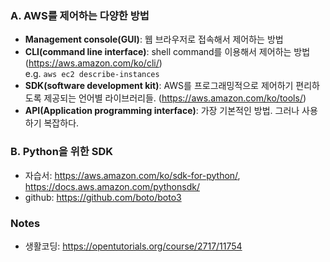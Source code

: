 ### A. AWS를 제어하는 다양한 방법
* **Management console(GUI)**: 웹 브라우저로 접속해서 제어하는 방법
* **CLI(command line interface)**: shell command를 이용해서 제어하는 방법(https://aws.amazon.com/ko/cli/)<br>
  e.g. `aws ec2 describe-instances`
* **SDK(software development kit)**: AWS를 프로그래밍적으로 제어하기 편리하도록 제공되는 언어별 라이브러리들. (https://aws.amazon.com/ko/tools/)
* **API(Application programming interface)**: 가장 기본적인 방법. 그러나 사용하기 복잡하다. 

### B. Python을 위한 SDK
* 자습서: https://aws.amazon.com/ko/sdk-for-python/, https://docs.aws.amazon.com/pythonsdk/
* github: https://github.com/boto/boto3

### Notes
* 생활코딩: https://opentutorials.org/course/2717/11754

